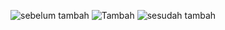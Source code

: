 ![sebelum tambah](https://github.com/user-attachments/assets/df0d42d3-5ac1-4132-94c1-173d57c47055)
![Tambah](https://github.com/user-attachments/assets/62fedaae-7f69-4a96-a2cb-9efb2690c150)
![sesudah tambah](https://github.com/user-attachments/assets/57410087-e96f-4e88-b734-9eeaaaa16ab9)
